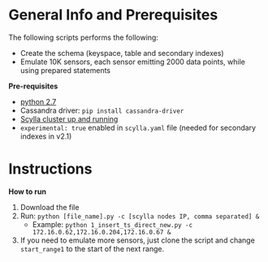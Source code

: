 General Info and Prerequisites
==============================

The following scripts performs the following:
- Create the schema (keyspace, table and secondary indexes)
- Emulate 10K sensors, each sensor emitting 2000 data points, while using prepared statements


**Pre-requisites**
- [python 2.7](https://www.python.org/download/releases/2.7/)
- Cassandra driver: ```pip install cassandra-driver```
- [Scylla cluster up and running](https://www.scylladb.com/download/)
- ```experimental: true``` enabled in ```scylla.yaml``` file (needed for secondary indexes in v2.1)


Instructions
============

**How to run**
1. Download the file
2. Run: ```python [file_name].py -c [scylla nodes IP, comma separated] &```
	- Example: ```python 1_insert_ts_direct_new.py -c 172.16.0.62,172.16.0.204,172.16.0.67 &```
3. If you need to emulate more sensors, just clone the script and change ```start_range1``` to the start of the next range.
